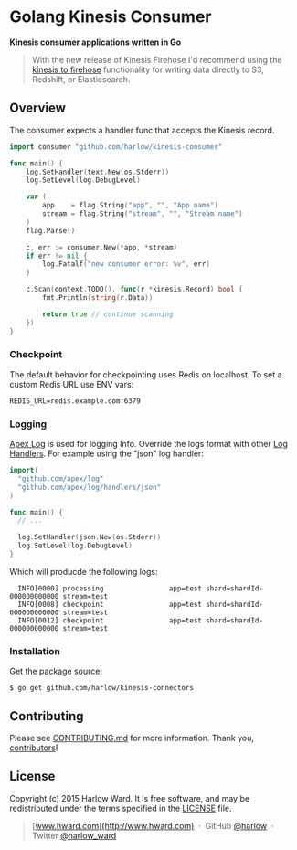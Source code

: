 # Golang Kinesis Consumer

__Kinesis consumer applications written in Go__

> With the new release of Kinesis Firehose I'd recommend using the [kinesis to firehose](http://docs.aws.amazon.com/firehose/latest/dev/writing-with-kinesis-streams.html) functionality for writing data directly to S3, Redshift, or Elasticsearch.

## Overview

The consumer expects a handler func that accepts the Kinesis record.

```go
import consumer "github.com/harlow/kinesis-consumer"

func main() {
	log.SetHandler(text.New(os.Stderr))
	log.SetLevel(log.DebugLevel)

	var (
		app    = flag.String("app", "", "App name")
		stream = flag.String("stream", "", "Stream name")
	)
	flag.Parse()

	c, err := consumer.New(*app, *stream)
	if err != nil {
		log.Fatalf("new consumer error: %v", err)
	}

	c.Scan(context.TODO(), func(r *kinesis.Record) bool {
		fmt.Println(string(r.Data))

		return true // continue scanning
	})
}
```

### Checkpoint

The default behavior for checkpointing uses Redis on localhost. To set a custom Redis URL use ENV vars:

```
REDIS_URL=redis.example.com:6379
```

### Logging

[Apex Log](https://medium.com/@tjholowaychuk/apex-log-e8d9627f4a9a#.5x1uo1767) is used for logging Info. Override the logs format with other [Log Handlers](https://github.com/apex/log/tree/master/_examples). For example using the "json" log handler:

```go
import(
  "github.com/apex/log"
  "github.com/apex/log/handlers/json"
)

func main() {
  // ...

  log.SetHandler(json.New(os.Stderr))
  log.SetLevel(log.DebugLevel)
}
```

Which will producde the following logs:

```
  INFO[0000] processing                app=test shard=shardId-000000000000 stream=test
  INFO[0008] checkpoint                app=test shard=shardId-000000000000 stream=test
  INFO[0012] checkpoint                app=test shard=shardId-000000000000 stream=test
```

### Installation

Get the package source:

    $ go get github.com/harlow/kinesis-connectors

## Contributing

Please see [CONTRIBUTING.md] for more information. Thank you, [contributors]!

[LICENSE]: /MIT-LICENSE
[CONTRIBUTING.md]: /CONTRIBUTING.md

## License

Copyright (c) 2015 Harlow Ward. It is free software, and may
be redistributed under the terms specified in the [LICENSE] file.

[contributors]: https://github.com/harlow/kinesis-connectors/graphs/contributors

> [www.hward.com](http://www.hward.com) &nbsp;&middot;&nbsp;
> GitHub [@harlow](https://github.com/harlow) &nbsp;&middot;&nbsp;
> Twitter [@harlow_ward](https://twitter.com/harlow_ward)

